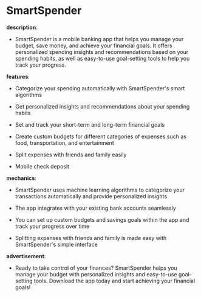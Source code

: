 # SmartSpender

**description**: 

- SmartSpender is a mobile banking app that helps you manage your budget, save money, and achieve your financial goals. It offers personalized spending insights and recommendations based on your spending habits, as well as easy-to-use goal-setting tools to help you track your progress.

**features**: 

- Categorize your spending automatically with SmartSpender's smart algorithms

- Get personalized insights and recommendations about your spending habits

- Set and track your short-term and long-term financial goals

- Create custom budgets for different categories of expenses such as food, transportation, and entertainment

- Split expenses with friends and family easily

- Mobile check deposit

**mechanics**: 

- SmartSpender uses machine learning algorithms to categorize your transactions automatically and provide personalized insights

- The app integrates with your existing bank accounts seamlessly

- You can set up custom budgets and savings goals within the app and track your progress over time

- Splitting expenses with friends and family is made easy with SmartSpender's simple interface

**advertisement**: 

- Ready to take control of your finances? SmartSpender helps you manage your budget with personalized insights and easy-to-use goal-setting tools. Download the app today and start achieving your financial goals!

